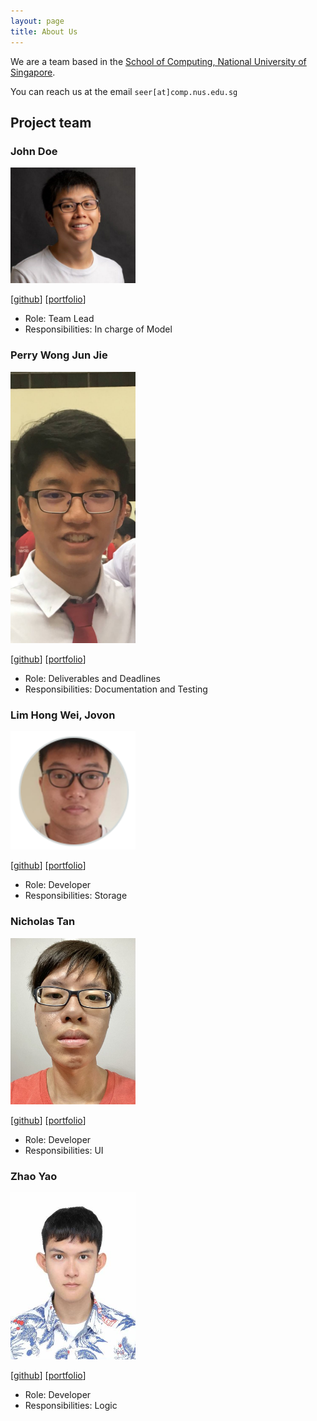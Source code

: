 ```yaml
---
layout: page
title: About Us
---
```


We are a team based in the [School of Computing, National University of Singapore](http://www.comp.nus.edu.sg).

You can reach us at the email `seer[at]comp.nus.edu.sg`

## Project team

### John Doe

<img src="images/guanzhou03.png" width="200px">

[[github](https://github.com/guanzhou03)]
[[portfolio](team/guanzhou.md)]

* Role: Team Lead
* Responsibilities: In charge of Model

### Perry Wong Jun Jie

<img src="images/perry.png" width="200px">

[[github](https://github.com/pwjj2000)]
[[portfolio](team/pwjj2000.md)]

* Role: Deliverables and Deadlines
* Responsibilities: Documentation and Testing

### Lim Hong Wei, Jovon

<img src="images/jovonlim.png" width="200px">

[[github](http://github.com/jovonlim)] [[portfolio](team/jovonlim.md)]

* Role: Developer
* Responsibilities: Storage

### Nicholas Tan

<img src="images/nicholastan.png" width="200px">

[[github](https://github.com/NicholasTYD)]
[[portfolio](team/nicholastyd.md)]

* Role: Developer
* Responsibilities: UI

### Zhao Yao

<img src="images/zhaoyao.png" width="200px">

[[github](http://github.com/wingkei67)]
[[portfolio](team/zhaoyao.md)]

* Role: Developer
* Responsibilities: Logic
